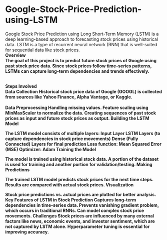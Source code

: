 # Google-Stock-Price-Prediction-using-LSTM
Google Stock Price Prediction using Long Short-Term Memory (LSTM) is a deep learning-based approach to forecasting stock prices using historical data. LSTM is a type of recurrent neural network (RNN) that is well-suited for sequential data like stock prices.<br>
<b>Overview<b><br>
The goal of this project is to predict future stock prices of Google using past stock price data. Since stock prices follow time-series patterns, LSTMs can capture long-term dependencies and trends effectively.

<br><b>Steps Involved</b><br>
 Data Collection
Historical stock price data of Google (GOOGL) is collected from sources like Yahoo Finance, Alpha Vantage, or Kaggle.<br><br>
Data Preprocessing
Handling missing values.
Feature scaling using MinMaxScaler to normalize the data.
Creating sequences of past stock prices as input and future stock prices as output.
Building the LSTM Model

The LSTM model consists of multiple layers:
Input Layer
LSTM Layers (to capture dependencies in stock price movements)
Dense (Fully Connected) Layers for final prediction
Loss function: Mean Squared Error (MSE)
Optimizer: Adam
Training the Model

The model is trained using historical stock data.
A portion of the dataset is used for training and another portion for validation/testing.
Making Predictions

The trained LSTM model predicts stock prices for the next time steps.
Results are compared with actual stock prices.
Visualization

Stock price predictions vs. actual prices are plotted for better analysis.
Key Features of LSTM in Stock Prediction
Captures long-term dependencies in time-series data.
Prevents vanishing gradient problem, which occurs in traditional RNNs.
Can model complex stock price movements.
Challenges
Stock prices are influenced by many external factors like news, economic events, and investor sentiment, which are not captured by LSTM alone.
Hyperparameter tuning is essential for improving accuracy.
